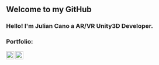 ## Welcome to my GitHub

### Hello! I'm Julian Cano a AR/VR Unity3D Developer.

### Portfolio:

<a href="https://twitter.com/JulianCanoDev">
  <img align="left" alt="Julian Cano VR | Twitter" width="22px" src="https://cdn.jsdelivr.net/npm/simple-icons@v3/icons/twitter.svg" />
</a>
<a href="https://www.linkedin.com/in/juliancanodev/">
  <img align="left" alt="Julian Cano VR" width="22px" src="https://cdn.jsdelivr.net/npm/simple-icons@v3/icons/linkedin.svg" />
</a>

<br />
<br />